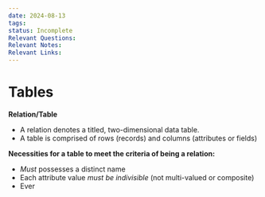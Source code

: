 ```yaml
---
date: 2024-08-13
tags: 
status: Incomplete
Relevant Questions: 
Relevant Notes: 
Relevant Links:
---
```


# Tables

**Relation/Table**
- A relation denotes a titled, two-dimensional data table.
- A table is comprised of rows (records) and columns (attributes or fields)

**Necessities for a table to meet the criteria of being a relation:**
- *Must* possesses a distinct name
- Each attribute value *must be indivisible* (not multi-valued or composite)
- Ever